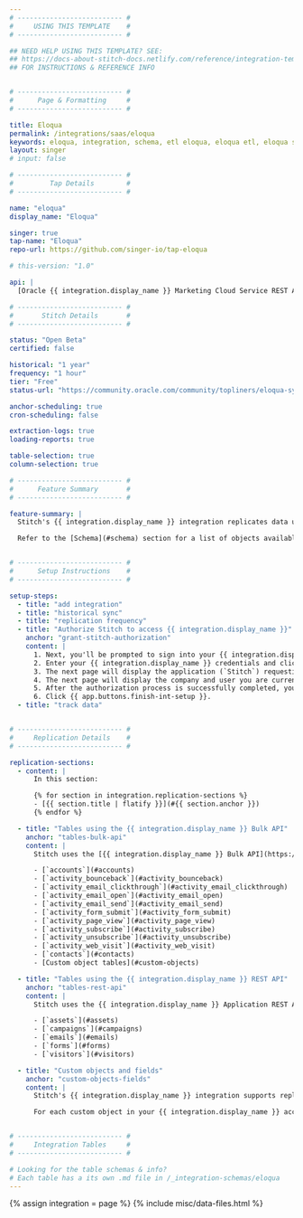 ```yaml
---
# -------------------------- #
#     USING THIS TEMPLATE    #
# -------------------------- #

## NEED HELP USING THIS TEMPLATE? SEE:
## https://docs-about-stitch-docs.netlify.com/reference/integration-templates/saas/
## FOR INSTRUCTIONS & REFERENCE INFO


# -------------------------- #
#      Page & Formatting     #
# -------------------------- #

title: Eloqua
permalink: /integrations/saas/eloqua
keywords: eloqua, integration, schema, etl eloqua, eloqua etl, eloqua schema
layout: singer
# input: false

# -------------------------- #
#         Tap Details        #
# -------------------------- #

name: "eloqua"
display_name: "Eloqua"

singer: true 
tap-name: "Eloqua"
repo-url: https://github.com/singer-io/tap-eloqua

# this-version: "1.0"

api: |
  [Oracle {{ integration.display_name }} Marketing Cloud Service REST API](https://docs.oracle.com/cloud/latest/marketingcs_gs/OMCAC/index.html){:target="new"} and [{{ integration.display_name }} bulk export API](https://docs.oracle.com/cloud/latest/marketingcs_gs/OMCAB/Developers/BulkAPI/Tutorials/Export.htm){:target="new"}

# -------------------------- #
#       Stitch Details       #
# -------------------------- #

status: "Open Beta"
certified: false 

historical: "1 year"
frequency: "1 hour"
tier: "Free"
status-url: "https://community.oracle.com/community/topliners/eloqua-system-status"

anchor-scheduling: true
cron-scheduling: false

extraction-logs: true
loading-reports: true

table-selection: true
column-selection: true

# -------------------------- #
#      Feature Summary       #
# -------------------------- #

feature-summary: |
  Stitch's {{ integration.display_name }} integration replicates data using the {{ integration.api | flatify | strip }}. Refer to the [Replication](#replication) section for a list of objects and the API Stitch uses to extract data from them.

  Refer to the [Schema](#schema) section for a list of objects available for replication.


# -------------------------- #
#      Setup Instructions    #
# -------------------------- #

setup-steps:
  - title: "add integration"
  - title: "historical sync"
  - title: "replication frequency"
  - title: "Authorize Stitch to access {{ integration.display_name }}"
    anchor: "grant-stitch-authorization"
    content: |
      1. Next, you'll be prompted to sign into your {{ integration.display_name }} account. Click **Sign In** to sign in.
      2. Enter your {{ integration.display_name }} credentials and click **Sign In** again.
      3. The next page will display the application (`Stitch`) requesting access to {{ integration.display_name }}. Click **Sign In** to continue.
      4. The next page will display the company and user you are currently logged into {{ integration.display_name }} as. Click **Accept**.
      5. After the authorization process is successfully completed, you'll be directed back to Stitch.
      6. Click {{ app.buttons.finish-int-setup }}.
  - title: "track data"


# -------------------------- #
#     Replication Details    #
# -------------------------- #

replication-sections:
  - content: |
      In this section:

      {% for section in integration.replication-sections %}
      - [{{ section.title | flatify }}](#{{ section.anchor }})
      {% endfor %}

  - title: "Tables using the {{ integration.display_name }} Bulk API"
    anchor: "tables-bulk-api"
    content: |
      Stitch uses the [{{ integration.display_name }} Bulk API](https://docs.oracle.com/cloud/latest/marketingcs_gs/OMCAC/Getting_Started_Bulk.html){:target="new"} to replicate data for the following tables:

      - [`accounts`](#accounts)
      - [`activity_bounceback`](#activity_bounceback)
      - [`activity_email_clickthrough`](#activity_email_clickthrough)
      - [`activity_email_open`](#activity_email_open)
      - [`activity_email_send`](#activity_email_send)
      - [`activity_form_submit`](#activity_form_submit)
      - [`activity_page_view`](#activity_page_view)
      - [`activity_subscribe`](#activity_subscribe)
      - [`activity_unsubscribe`](#activity_unsubscribe)
      - [`activity_web_visit`](#activity_web_visit)
      - [`contacts`](#contacts)
      - [Custom object tables](#custom-objects)

  - title: "Tables using the {{ integration.display_name }} REST API"
    anchor: "tables-rest-api"
    content: |
      Stitch uses the {{ integration.display_name }} Application REST API to replicate data for the following tables:

      - [`assets`](#assets)
      - [`campaigns`](#campaigns)
      - [`emails`](#emails)
      - [`forms`](#forms)
      - [`visitors`](#visitors)

  - title: "Custom objects and fields"
    anchor: "custom-objects-fields"
    content: |
      Stitch's {{ integration.display_name }} integration supports replicating custom fields and objects.

      For each custom object in your {{ integration.display_name }} account, Stitch will display a table as available for selection. The name of the table will be the normalized name of the object, using snake case (spaces replaced with underscores) and removing special characters. For example: If your account contains an `Enrichement Attributes` custom object, there will be a corresponding `enrichment_attributes` available for selection in Stitch.


# -------------------------- #
#     Integration Tables     #
# -------------------------- #

# Looking for the table schemas & info?
# Each table has a its own .md file in /_integration-schemas/eloqua
---
```

{% assign integration = page %}
{% include misc/data-files.html %}
